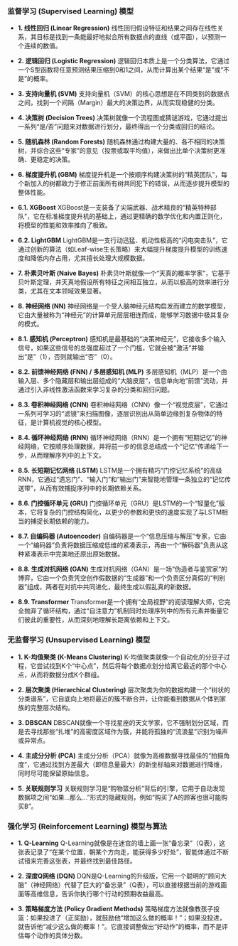 ### **监督学习 (Supervised Learning) 模型**

*   **1. 线性回归 (Linear Regression)**
    线性回归假设特征和结果之间存在线性关系，其目标是找到一条能最好地拟合所有数据点的直线（或平面），以预测一个连续的数值。

*   **2. 逻辑回归 (Logistic Regression)**
    逻辑回归本质上是一个分类算法，它通过一个S型函数将任意预测结果压缩到0和1之间，从而计算出某个结果“是”或“不是”的概率。

*   **3. 支持向量机 (SVM)**
    支持向量机（SVM）的核心思想是在不同类别的数据点之间，找到一个间隔（Margin）最大的决策边界，从而实现稳健的分类。

*   **4. 决策树 (Decision Trees)**
    决策树就像一个流程图或猜谜游戏，它通过提出一系列“是/否”问题来对数据进行划分，最终得出一个分类或回归的结论。

*   **5. 随机森林 (Random Forests)**
    随机森林通过构建大量的、各不相同的决策树，并综合这些“专家”的意见（投票或取平均值），来做出比单个决策树更准确、更稳定的决策。

*   **6. 梯度提升机 (GBM)**
    梯度提升机是一个按顺序构建决策树的“精英团队”，每个新加入的树都致力于修正前面所有树共同犯下的错误，从而逐步提升模型的整体性能。

*   **6.1. XGBoost**
    XGBoost是一支装备了尖端武器、战术精良的“精英特种部队”，它在标准梯度提升机的基础上，通过更精确的数学优化和内置正则化，将模型的性能和效率推向了极致。

*   **6.2. LightGBM**
    LightGBM是一支行动迅猛、机动性极高的“闪电突击队”，它通过创新的算法（如Leaf-wise生长策略）来大幅提升梯度提升模型的训练速度和降低内存占用，尤其擅长处理大规模数据。

*   **7. 朴素贝叶斯 (Naive Bayes)**
    朴素贝叶斯就像一个“天真的概率学家”，它基于贝叶斯定理，并天真地假设所有特征之间相互独立，从而以极高的效率进行分类，尤其在文本领域效果显著。

*   **8. 神经网络 (NN)**
    神经网络是一个受人脑神经元结构启发而建立的数学模型，它由大量被称为“神经元”的计算单元层层相连而成，能够学习数据中极其复杂的模式。

*   **8.1. 感知机 (Perceptron)**
    感知机是最基础的“决策神经元”，它接收多个输入信号，如果这些信号的总强度超过了一个门槛，它就会被“激活”并输出“是”（1），否则就输出“否”（0）。

*   **8.2. 前馈神经网络 (FNN) / 多层感知机 (MLP)**
    多层感知机（MLP）是一个由输入层、多个隐藏层和输出层组成的“大脑皮层”，信息单向地“前馈”流动，并通过引入非线性激活函数来学习复杂的分类和回归问题。

*   **8.3. 卷积神经网络 (CNN)**
    卷积神经网络（CNN）像一个“视觉皮层”，它通过一系列可学习的“滤镜”来扫描图像，逐层识别出从简单边缘到复杂物体的特征，是计算机视觉的核心模型。

*   **8.4. 循环神经网络 (RNN)**
    循环神经网络（RNN）是一个拥有“短期记忆”的神经网络，它按顺序处理数据，并将前一步的信息总结成一个“记忆”传递给下一步，从而理解序列中的上下文。

*   **8.5. 长短期记忆网络 (LSTM)**
    LSTM是一个拥有精巧“门控记忆系统”的高级RNN，它通过“遗忘门”、“输入门”和“输出门”来智能地管理一条独立的“记忆传送带”，从而有效捕捉序列中的长期依赖关系。

*   **8.6. 门控循环单元 (GRU)**
    门控循环单元（GRU）是LSTM的一个“轻量化”版本，它将复杂的门控结构简化，以更少的参数和更快的速度实现了与LSTM相当的捕捉长期依赖的能力。

*   **8.7. 自编码器 (Autoencoder)**
    自编码器是一个“信息压缩与解压”专家，它由一个“编码器”负责将数据压缩成低维的紧凑表示，再由一个“解码器”负责从这种紧凑表示中完美地还原出原始数据。

*   **8.8. 生成对抗网络 (GAN)**
    生成对抗网络（GAN）是一场“伪造者与鉴赏家”的博弈，它由一个负责凭空创作假数据的“生成器”和一个负责区分真假的“判别器”组成，两者在对抗中共同进化，最终生成以假乱真的新数据。

*   **8.9. Transformer**
    Transformer是一个拥有“全局视野”的阅读理解大师，它完全抛弃了循环结构，通过“自注意力”机制同时处理序列中的所有元素并衡量它们彼此的重要性，从而深刻地理解长距离依赖和上下文。

### **无监督学习 (Unsupervised Learning) 模型**

*   **1. K-均值聚类 (K-Means Clustering)**
    K-均值聚类就像一个自动化的分豆子过程，它尝试找到K个“中心点”，然后将每个数据点划分给离它最近的那个中心点，从而将数据分成K个群组。

*   **2. 层次聚类 (Hierarchical Clustering)**
    层次聚类为你的数据构建一个“树状的分类谱系”，它自底向上地将最近的簇不断合并，让你能看到数据从个体到家族的完整层次结构。

*   **3. DBSCAN**
    DBSCAN就像一个寻找星座的天文学家，它不强制划分区域，而是去寻找那些“扎堆”的高密度区域作为簇，并能将孤独的“流浪星”识别为噪声或异常点。

*   **4. 主成分分析 (PCA)**
    主成分分析（PCA）就像为高维数据寻找最佳的“拍摄角度”，它通过找到方差最大（即信息量最大）的新坐标轴来对数据进行降维，同时尽可能保留原始信息。

*   **5. 关联规则学习**
    关联规则学习是“购物篮分析”背后的引擎，它用于自动发现数据项之间“如果...那么...”形式的隐藏规则，例如“购买了A的顾客也很可能购买B”。

### **强化学习 (Reinforcement Learning) 模型与算法**

*   **1. Q-Learning**
    Q-Learning就像是在迷宫的墙上画一张“备忘录”（Q表），这张表记录了“在某个位置，朝某个方向走，能获得多少好处”，智能体通过不断试错来完善这张表，并最终找到最佳路径。

*   **2. 深度Q网络 (DQN)**
    DQN是Q-Learning的升级版，它用一个聪明的“顾问大脑”（神经网络）代替了巨大的“备忘录”（Q表），可以直接根据当前的游戏画面等高维信息，告诉你执行哪个行动的预期收益最高。

*   **3. 策略梯度方法 (Policy Gradient Methods)**
    策略梯度方法就像教孩子投篮：如果投进了（正奖励），就鼓励他“增加这么做的概率！”；如果没投进，就告诉他“减少这么做的概率！”。它直接调整做出“好动作”的概率，而不是评估每个动作的具体分数。



    
